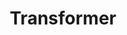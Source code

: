 ---
title: "Transformer"
description: "A PyTorch implementation of the Transformer architecture with attention mechanisms and positional encoding."
img: "/projects/transformer.png"
url: "https://github.com/usamahz/transformer"
badge: "Deep Learning"
featured: true
--- 